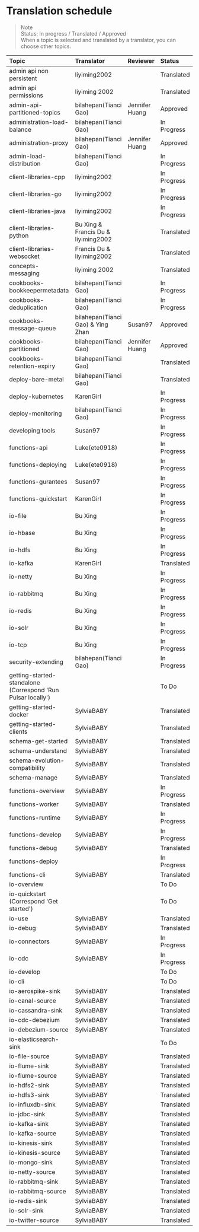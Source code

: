 # Translation schedule

> Note  
> Status: In progress / Translated / Approved    
> When a topic is selected and translated by a translator, you can choose other topics.

Topic | Translator | Reviewer | Status 
:-----|:-----------|:---------|:------
admin api non persistent | liyiming2002 |  | Translated
admin api permissions | liyiming 2002 |  | Translated
admin-api-partitioned-topics | bilahepan(Tianci Gao) | Jennifer Huang | Approved 
administration-load-balance | bilahepan(Tianci Gao) | | In Progress
administration-proxy | bilahepan(Tianci Gao) | Jennifer Huang | Approved
admin-load-distribution | bilahepan(Tianci Gao) | | In Progress
client-libraries-cpp | liyiming2002 | | In Progress
client-libraries-go | liyiming2002 | | In Progress
client-libraries-java | liyiming2002 | | In Progress
client-libraries-python | Bu Xing & Francis Du & liyiming2002 | | Translated
client-libraries-websocket | Francis Du & liyiming2002 | | Translated
concepts-messaging | liyiming 2002 | | Translated
cookbooks-bookkeepermetadata | bilahepan(Tianci Gao) | | In Progress
cookbooks-deduplication | bilahepan(Tianci Gao) | | In Progress
cookbooks-message-queue | bilahepan(Tianci Gao) & Ying Zhan | Susan97 | Approved
cookbooks-partitioned | bilahepan(Tianci Gao) | Jennifer Huang | Approved 
cookbooks-retention-expiry | bilahepan(Tianci Gao) | | Translated
deploy-bare-metal | bilahepan(Tianci Gao) | | Translated
deploy-kubernetes | KarenGirl | | In Progress 
deploy-monitoring | bilahepan(Tianci Gao) | | In Progress
developing tools | Susan97 | | In Progress
functions-api | Luke(ete0918) | | In Progress
functions-deploying | Luke(ete0918) | | In Progress
functions-gurantees | Susan97 | | In Progress
functions-quickstart | KarenGirl | | In Progress
io-file | Bu Xing | | In Progress
io-hbase | Bu Xing | | In Progress
io-hdfs | Bu Xing | | In Progress
io-kafka | KarenGirl | | Translated
io-netty | Bu Xing | | In Progress
io-rabbitmq | Bu Xing | | In Progress
io-redis | Bu Xing | | In Progress
io-solr | Bu Xing | | In Progress
io-tcp | Bu Xing | | In Progress
security-extending | bilahepan(Tianci Gao) | | In Progress
getting-started-standalone (Correspond 'Run Pulsar locally') | | | To Do
getting-started-docker | SylviaBABY | | Translated
getting-started-clients | SylviaBABY | | Translated
schema-get-started | SylviaBABY | | Translated
schema-understand | SylviaBABY | | Translated
schema-evolution-compatibility | SylviaBABY | | Translated
schema-manage | SylviaBABY | | Translated
functions-overview | SylviaBABY | | In Progress
functions-worker | SylviaBABY | | Translated
functions-runtime | SylviaBABY | | In Progress
functions-develop | SylviaBABY | | In Progress
functions-debug | SylviaBABY | | Translated
functions-deploy | | | In Progress
functions-cli | SylviaBABY | | Translated
io-overview | | | To Do
io-quickstart (Correspond 'Get started') | | | To Do
io-use | SylviaBABY | | Translated
io-debug | SylviaBABY | | Translated
io-connectors | SylviaBABY | | In Progress
io-cdc | SylviaBABY | | In Progress
io-develop | | | To Do
io-cli | | | To Do
io-aerospike-sink | SylviaBABY | | Translated
io-canal-source | SylviaBABY | | Translated
io-cassandra-sink | SylviaBABY | | Translated
io-cdc-debezium | SylviaBABY | | Translated
io-debezium-source | SylviaBABY | | Translated
io-elasticsearch-sink | | | To Do
io-file-source | SylviaBABY | | Translated
io-flume-sink | SylviaBABY | | Translated
io-flume-source | SylviaBABY | | Translated
io-hdfs2-sink | SylviaBABY | | Translated
io-hdfs3-sink | SylviaBABY | | Translated
io-influxdb-sink | SylviaBABY | | Translated
io-jdbc-sink | SylviaBABY | | Translated
io-kafka-sink | SylviaBABY | | Translated
io-kafka-source | SylviaBABY | | Translated
io-kinesis-sink | SylviaBABY | | Translated
io-kinesis-source | SylviaBABY | | Translated
io-mongo-sink | SylviaBABY | | Translated
io-netty-source | SylviaBABY | | Translated
io-rabbitmq-sink | SylviaBABY | | Translated
io-rabbitmq-source | SylviaBABY | | Translated
io-redis-sink | SylviaBABY | | Translated
io-solr-sink | SylviaBABY | | Translated
io-twitter-source | SylviaBABY | | Translated
